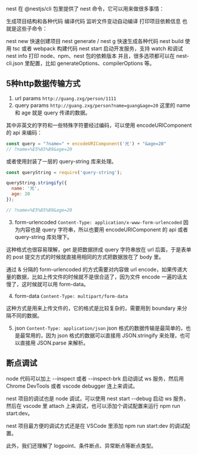 nest 在 @nestjs/cli 包里提供了 nest 命令，它可以用来做很多事情：

生成项目结构和各种代码
编译代码
监听文件变动自动编译
打印项目依赖信息
也就是这些子命令：

nest new 快速创建项目
nest generate / nest g 快速生成各种代码
nest build 使用 tsc 或者 webpack 构建代码
nest start 启动开发服务，支持 watch 和调试
nest info 打印 node、npm、nest 包的依赖版本
并且，很多选项都可以在 nest-cli.json 里配置，比如 generateOptions、compilerOptions 等。

## 5种http数据传输方式
1. url params
`http://guang.zxg/person/1111`
2. query params
`http://guang.zxg/person?name=guang&age=20`
这里的 name 和 age 就是 query 传递的数据。

其中非英文的字符和一些特殊字符要经过编码，可以使用 encodeURIComponent 的 api 来编码：
```javascript
const query = "?name=" + encodeURIComponent('光') + "&age=20"
// ?name=%E5%85%89&age=20
```
或者使用封装了一层的 query-string 库来处理。
```javascript
const queryString = require('query-string');

queryString.stringify({
  name: '光',
  age: 20
});

// ?name=%E5%85%89&age=20
```

3. form-urlencoded
`Content-Type: application/x-www-form-urlencoded`
因为内容也是 query 字符串，所以也要用 encodeURIComponent 的 api 或者 query-string 库处理下。

这种格式也很容易理解，get 是把数据拼成 query 字符串放在 url 后面，于是表单的 post 提交方式的时候就直接用相同的方式把数据放在了 body 里。

通过 & 分隔的 form-urlencoded 的方式需要对内容做 url encode，如果传递大量的数据，比如上传文件的时候就不是很合适了，因为文件 encode 一遍的话太慢了，这时候就可以用 form-data。

4. form-data
`Content-Type: multipart/form-data`

这种方式是用来上传文件的，它的格式是比较复杂的，需要用到 boundary 来分隔不同的数据。

5. json
`Content-Type: application/json`
json 格式的数据传输是最简单的，也是最常用的，因为 json 格式的数据可以直接用 JSON.stringify 来处理，也可以直接用 JSON.parse 来解析。

## 断点调试
node 代码可以加上 --inspect 或者 --inspect-brk 启动调试 ws 服务，然后用 Chrome DevTools 或者 vscode debugger 连上来调试。

nest 项目的调试也是 node 调试，可以使用 nest start --debug 启动 ws 服务，然后在 vscode 里 attach 上来调试，也可以添加个调试配置来运行 npm run start:dev。

nest 项目最方便的调试方式还是在 VSCode 里添加 npm run start:dev 的调试配置。

此外，我们还理解了 logpoint、条件断点、异常断点等断点类型。